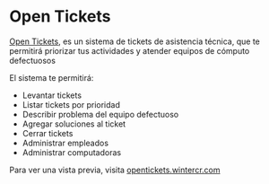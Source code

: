 # Open Tickets

[Open Tickets](https://opentickets.wintercr.com/), es un sistema de tickets de asistencia técnica, que te permitirá priorizar tus actividades y atender equipos de cómputo defectuosos

El sistema te permitirá:
- Levantar tickets
- Listar tickets por prioridad
- Describir problema del equipo defectuoso
- Agregar soluciones al ticket
- Cerrar tickets
- Administrar empleados
- Administrar computadoras

Para ver una vista previa, visita [opentickets.wintercr.com](https://opentickets.wintercr.com) 